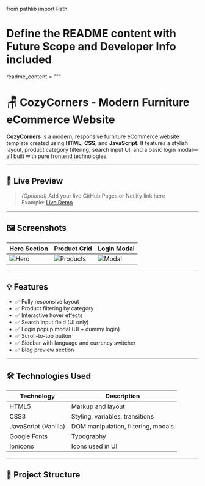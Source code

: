 from pathlib import Path

# Define the README content with Future Scope and Developer Info included
readme_content = """
# 🪑 CozyCorners - Modern Furniture eCommerce Website

**CozyCorners** is a modern, responsive furniture eCommerce website template created using **HTML**, **CSS**, and **JavaScript**. It features a stylish layout, product category filtering, search input UI, and a basic login modal—all built with pure frontend technologies.

---

## 📌 Live Preview

> *(Optional)* Add your live GitHub Pages or Netlify link here  
> Example: [Live Demo](https://yourusername.github.io/cozycorners)

---

## 🖼️ Screenshots

| Hero Section | Product Grid | Login Modal |
|--------------|--------------|--------------|
| ![Hero](assets/img/hero-product-1.jpg) | ![Products](assets/img/product-1.jpg) | ![Modal](assets/img/blog-1.jpg) |

---

## 💡 Features

- ✅ Fully responsive layout
- ✅ Product filtering by category
- ✅ Interactive hover effects
- ✅ Search input field (UI only)
- ✅ Login popup modal (UI + dummy login)
- ✅ Scroll-to-top button
- ✅ Sidebar with language and currency switcher
- ✅ Blog preview section

---

## 🛠️ Technologies Used

| Technology | Description |
|------------|-------------|
| HTML5 | Markup and layout |
| CSS3 | Styling, variables, transitions |
| JavaScript (Vanilla) | DOM manipulation, filtering, modals |
| Google Fonts | Typography |
| Ionicons | Icons used in UI |

---

## 📁 Project Structure

